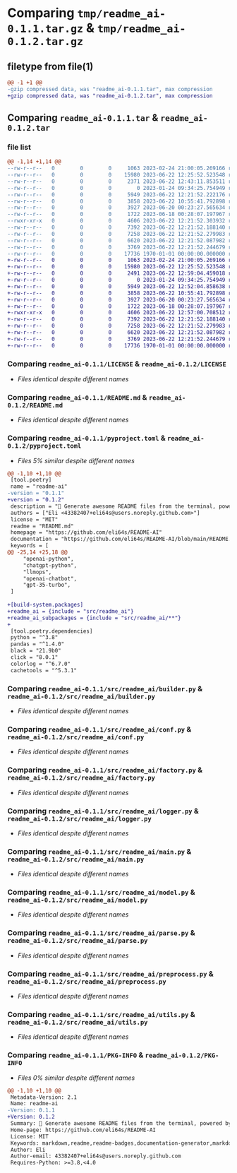 # Comparing `tmp/readme_ai-0.1.1.tar.gz` & `tmp/readme_ai-0.1.2.tar.gz`

## filetype from file(1)

```diff
@@ -1 +1 @@
-gzip compressed data, was "readme_ai-0.1.1.tar", max compression
+gzip compressed data, was "readme_ai-0.1.2.tar", max compression
```

## Comparing `readme_ai-0.1.1.tar` & `readme_ai-0.1.2.tar`

### file list

```diff
@@ -1,14 +1,14 @@
--rw-r--r--   0        0        0     1063 2023-02-24 21:00:05.269166 readme_ai-0.1.1/LICENSE
--rw-r--r--   0        0        0    15980 2023-06-22 12:25:52.523548 readme_ai-0.1.1/README.md
--rw-r--r--   0        0        0     2371 2023-06-22 12:43:11.853511 readme_ai-0.1.1/pyproject.toml
--rw-r--r--   0        0        0        0 2023-01-24 09:34:25.754949 readme_ai-0.1.1/src/readme_ai/__init__.py
--rw-r--r--   0        0        0     5949 2023-06-22 12:21:52.222176 readme_ai-0.1.1/src/readme_ai/builder.py
--rw-r--r--   0        0        0     3858 2023-06-22 10:55:41.792898 readme_ai-0.1.1/src/readme_ai/conf.py
--rw-r--r--   0        0        0     3927 2023-06-20 00:23:27.565634 readme_ai-0.1.1/src/readme_ai/factory.py
--rw-r--r--   0        0        0     1722 2023-06-18 00:28:07.197967 readme_ai-0.1.1/src/readme_ai/logger.py
--rwxr-xr-x   0        0        0     4606 2023-06-22 12:21:52.303932 readme_ai-0.1.1/src/readme_ai/main.py
--rw-r--r--   0        0        0     7392 2023-06-22 12:21:52.188140 readme_ai-0.1.1/src/readme_ai/model.py
--rw-r--r--   0        0        0     7258 2023-06-22 12:21:52.279983 readme_ai-0.1.1/src/readme_ai/parse.py
--rw-r--r--   0        0        0     6620 2023-06-22 12:21:52.087982 readme_ai-0.1.1/src/readme_ai/preprocess.py
--rw-r--r--   0        0        0     3769 2023-06-22 12:21:52.244679 readme_ai-0.1.1/src/readme_ai/utils.py
--rw-r--r--   0        0        0    17736 1970-01-01 00:00:00.000000 readme_ai-0.1.1/PKG-INFO
+-rw-r--r--   0        0        0     1063 2023-02-24 21:00:05.269166 readme_ai-0.1.2/LICENSE
+-rw-r--r--   0        0        0    15980 2023-06-22 12:25:52.523548 readme_ai-0.1.2/README.md
+-rw-r--r--   0        0        0     2491 2023-06-22 12:59:04.459018 readme_ai-0.1.2/pyproject.toml
+-rw-r--r--   0        0        0        0 2023-01-24 09:34:25.754949 readme_ai-0.1.2/src/readme_ai/__init__.py
+-rw-r--r--   0        0        0     5949 2023-06-22 12:52:04.858638 readme_ai-0.1.2/src/readme_ai/builder.py
+-rw-r--r--   0        0        0     3858 2023-06-22 10:55:41.792898 readme_ai-0.1.2/src/readme_ai/conf.py
+-rw-r--r--   0        0        0     3927 2023-06-20 00:23:27.565634 readme_ai-0.1.2/src/readme_ai/factory.py
+-rw-r--r--   0        0        0     1722 2023-06-18 00:28:07.197967 readme_ai-0.1.2/src/readme_ai/logger.py
+-rwxr-xr-x   0        0        0     4606 2023-06-22 12:57:00.708512 readme_ai-0.1.2/src/readme_ai/main.py
+-rw-r--r--   0        0        0     7392 2023-06-22 12:21:52.188140 readme_ai-0.1.2/src/readme_ai/model.py
+-rw-r--r--   0        0        0     7258 2023-06-22 12:21:52.279983 readme_ai-0.1.2/src/readme_ai/parse.py
+-rw-r--r--   0        0        0     6620 2023-06-22 12:21:52.087982 readme_ai-0.1.2/src/readme_ai/preprocess.py
+-rw-r--r--   0        0        0     3769 2023-06-22 12:21:52.244679 readme_ai-0.1.2/src/readme_ai/utils.py
+-rw-r--r--   0        0        0    17736 1970-01-01 00:00:00.000000 readme_ai-0.1.2/PKG-INFO
```

### Comparing `readme_ai-0.1.1/LICENSE` & `readme_ai-0.1.2/LICENSE`

 * *Files identical despite different names*

### Comparing `readme_ai-0.1.1/README.md` & `readme_ai-0.1.2/README.md`

 * *Files identical despite different names*

### Comparing `readme_ai-0.1.1/pyproject.toml` & `readme_ai-0.1.2/pyproject.toml`

 * *Files 5% similar despite different names*

```diff
@@ -1,10 +1,10 @@
 [tool.poetry]
 name = "readme-ai"
-version = "0.1.1"
+version = "0.1.2"
 description = "🚀 Generate awesome README files from the terminal, powered by OpenAI's GPT language model APIs 💫"
 authors = ["Eli <43382407+eli64s@users.noreply.github.com>"]
 license = "MIT"
 readme = "README.md"
 homepage = "https://github.com/eli64s/README-AI"
 documentation = "https://github.com/eli64s/README-AI/blob/main/README.md"
 keywords = [
@@ -25,14 +25,18 @@
     "openai-python",
     "chatgpt-python",
     "llmops",
     "openai-chatbot",
     "gpt-35-turbo",
 ]
 
+[build-system.packages]
+readme_ai = {include = "src/readme_ai"}
+readme_ai_subpackages = {include = "src/readme_ai/**"}
+
 [tool.poetry.dependencies]
 python = "^3.8"
 pandas = "^1.4.0"
 black = "21.9b0"
 click = "8.0.1"
 colorlog = "^6.7.0"
 cachetools = "^5.3.1"
```

### Comparing `readme_ai-0.1.1/src/readme_ai/builder.py` & `readme_ai-0.1.2/src/readme_ai/builder.py`

 * *Files identical despite different names*

### Comparing `readme_ai-0.1.1/src/readme_ai/conf.py` & `readme_ai-0.1.2/src/readme_ai/conf.py`

 * *Files identical despite different names*

### Comparing `readme_ai-0.1.1/src/readme_ai/factory.py` & `readme_ai-0.1.2/src/readme_ai/factory.py`

 * *Files identical despite different names*

### Comparing `readme_ai-0.1.1/src/readme_ai/logger.py` & `readme_ai-0.1.2/src/readme_ai/logger.py`

 * *Files identical despite different names*

### Comparing `readme_ai-0.1.1/src/readme_ai/main.py` & `readme_ai-0.1.2/src/readme_ai/main.py`

 * *Files identical despite different names*

### Comparing `readme_ai-0.1.1/src/readme_ai/model.py` & `readme_ai-0.1.2/src/readme_ai/model.py`

 * *Files identical despite different names*

### Comparing `readme_ai-0.1.1/src/readme_ai/parse.py` & `readme_ai-0.1.2/src/readme_ai/parse.py`

 * *Files identical despite different names*

### Comparing `readme_ai-0.1.1/src/readme_ai/preprocess.py` & `readme_ai-0.1.2/src/readme_ai/preprocess.py`

 * *Files identical despite different names*

### Comparing `readme_ai-0.1.1/src/readme_ai/utils.py` & `readme_ai-0.1.2/src/readme_ai/utils.py`

 * *Files identical despite different names*

### Comparing `readme_ai-0.1.1/PKG-INFO` & `readme_ai-0.1.2/PKG-INFO`

 * *Files 0% similar despite different names*

```diff
@@ -1,10 +1,10 @@
 Metadata-Version: 2.1
 Name: readme-ai
-Version: 0.1.1
+Version: 0.1.2
 Summary: 🚀 Generate awesome README files from the terminal, powered by OpenAI's GPT language model APIs 💫
 Home-page: https://github.com/eli64s/README-AI
 License: MIT
 Keywords: markdown,readme,readme-badges,documentation-generator,markdown-generator,automated-documentation,awesome-readme,readme-generator,python-ai,gpt-3,openai-api,shieldsio-badges,gpt-4,llms,openai-python,chatgpt-python,llmops,openai-chatbot,gpt-35-turbo
 Author: Eli
 Author-email: 43382407+eli64s@users.noreply.github.com
 Requires-Python: >=3.8,<4.0
```

